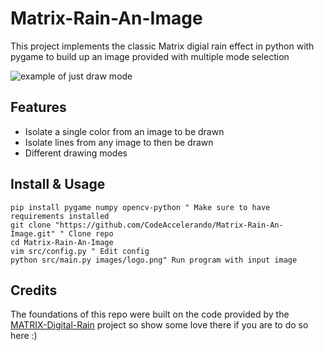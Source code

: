 # Matrix-Rain-An-Image
This project implements the classic Matrix digial rain effect in python with pygame to build up an image provided with multiple mode selection

![example of just draw mode](example.gif)

## Features
-   Isolate a single color from an image to be drawn
-   Isolate lines from any image to then be drawn
-   Different drawing modes

## Install & Usage
```vim
pip install pygame numpy opencv-python " Make sure to have requirements installed
git clone "https://github.com/CodeAccelerando/Matrix-Rain-An-Image.git" " Clone repo
cd Matrix-Rain-An-Image
vim src/config.py " Edit config 
python src/main.py images/logo.png" Run program with input image 
```

## Credits

The foundations of this repo were built on the code provided by the [MATRIX-Digital-Rain](https://github.com/StanislavPetrovV/MATRIX-Digital-Rain) project so show some love there if you are to do so here :)
